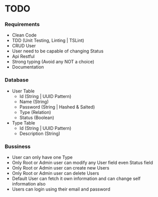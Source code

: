 # TODO

### Requirements
* Clean Code
* TDD (Unit Testing, Linting | TSLint)
* CRUD User
* User need to be capable of changing Status
* Api Restful
* Strong typing (Avoid any NOT a choice)
* Documentation

### Database
* User Table
    * Id (String | UUID Pattern)
    * Name (String)
    * Password (String | Hashed & Salted)
    * Type (Relation)
    * Status (Boolean)
* Type Table
    * Id (String | UUID Pattern)
    * Description (String)

### Bussiness
* User can only have one Type
* Only Root or Admin user can modify any User field even Status field
* Only Root or Admin user can create new Users
* Only Root or Admin user can delete Users
* Default User can fetch it own information and can change self information also
* Users can login using their email and password


